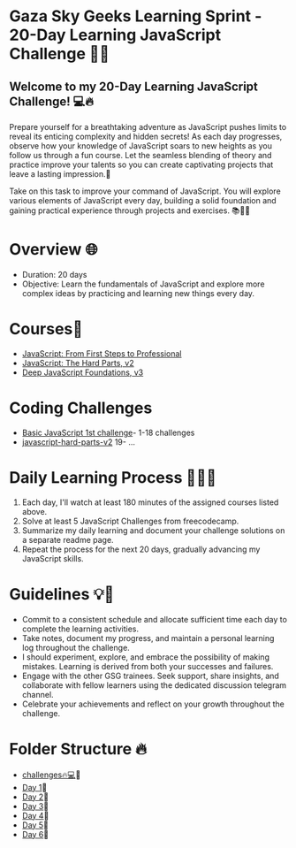 
# Gaza Sky Geeks Learning Sprint - 20-Day Learning JavaScript Challenge 🚀🔥
## Welcome to my 20-Day Learning JavaScript Challenge! 💻🔥

Prepare yourself for a breathtaking adventure as JavaScript pushes limits to reveal its enticing complexity and hidden secrets!
As each day progresses, observe how your knowledge of JavaScript soars to new heights as you follow us through a fun course. Let the seamless blending of theory and practice improve your talents so you can create captivating projects that leave a lasting impression.🌟 

Take on this task to improve your command of JavaScript. You will explore various elements of JavaScript every day, building a solid foundation and gaining practical experience through projects and exercises. 📚👩‍💻
 
# Overview 🌐
- Duration: 20 days
- Objective: Learn the fundamentals of JavaScript and explore more complex ideas by practicing and learning new things every day.

# Courses🚀
- [JavaScript: From First Steps to Professional](https://frontendmasters.com/courses/javascript-first-steps/)
- [JavaScript: The Hard Parts, v2](https://frontendmasters.com/courses/javascript-hard-parts-v2/)
- [Deep JavaScript Foundations, v3](https://frontendmasters.com/courses/deep-javascript-v3/)

# Coding Challenges
- [Basic JavaScript 1st challenge](https://www.freecodecamp.org/learn/javascript-algorithms-and-data-structures/basic-javascript/compound-assignment-with-augmented-multiplication)- 1-18 challenges
- [javascript-hard-parts-v2](https://github.com/abeerbelal/Mastering-JavaScript-in-20-Days/blob/main/challenges.md) 19- ...

# Daily Learning Process 🏋️‍♂️💪
1. Each day, I'll watch at least 180 minutes of the assigned courses listed above.
2. Solve at least 5 JavaScript Challenges from freecodecamp.
3. Summarize my daily learning and document your challenge solutions on a separate readme page.
4. Repeat the process for the next 20 days, gradually advancing my JavaScript skills.

# Guidelines 💡💼
- Commit to a consistent schedule and allocate sufficient time each day to complete the learning activities.
- Take notes, document my progress, and maintain a personal learning log throughout the challenge.
- I should experiment, explore, and embrace the possibility of making mistakes. Learning is derived from both your successes and failures.
- Engage with the other GSG trainees. Seek support, share insights, and collaborate with fellow learners using the dedicated discussion telegram channel.
- Celebrate your achievements and reflect on your growth throughout the challenge.


# Folder Structure 🔥
- [challenges🔥💻](https://github.com/abeerbelal/Mastering-JavaScript-in-20-Days/blob/main/challenges.md)🚀
- [Day 1](https://github.com/abeerbelal/Mastering-JavaScript-in-20-Days/blob/main/Day%201.md)💎
- [Day 2](https://github.com/abeerbelal/Mastering-JavaScript-in-20-Days/blob/main/Day%202.md)💎
- [Day 3](https://github.com/abeerbelal/Mastering-JavaScript-in-20-Days/blob/main/Day%203.md)💎
- [Day 4](https://github.com/abeerbelal/Mastering-JavaScript-in-20-Days/blob/main/Day%204.md)💎
- [Day 5](https://github.com/abeerbelal/Mastering-JavaScript-in-20-Days/blob/main/Day%205.md)💎
- [Day 6](https://github.com/abeerbelal/Mastering-JavaScript-in-20-Days/blob/main/Day%206.md)💎
